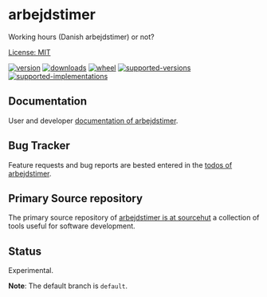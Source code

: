 # arbejdstimer

Working hours (Danish arbejdstimer) or not?

[License: MIT](https://git.sr.ht/~sthagen/arbejdstimer/tree/default/item/LICENSE)

[![version](https://img.shields.io/pypi/v/arbejdstimer.svg?style=flat)](https://pypi.python.org/pypi/arbejdstimer/)
[![downloads](https://pepy.tech/badge/arbejdstimer/month)](https://pepy.tech/project/arbejdstimer)
[![wheel](https://img.shields.io/pypi/wheel/arbejdstimer.svg?style=flat)](https://pypi.python.org/pypi/arbejdstimer/)
[![supported-versions](https://img.shields.io/pypi/pyversions/arbejdstimer.svg?style=flat)](https://pypi.python.org/pypi/arbejdstimer/)
[![supported-implementations](https://img.shields.io/pypi/implementation/arbejdstimer.svg?style=flat)](https://pypi.python.org/pypi/arbejdstimer/)

## Documentation

User and developer [documentation of arbejdstimer](https://codes.dilettant.life/docs/arbejdstimer).

## Bug Tracker

Feature requests and bug reports are bested entered in the [todos of arbejdstimer](https://todo.sr.ht/~sthagen/arbejdstimer).

## Primary Source repository

The primary source repository of [arbejdstimer is at sourcehut](https://git.sr.ht/~sthagen/arbejdstimer)
a collection of tools useful for software development.

## Status

Experimental.

**Note**: The default branch is `default`.
